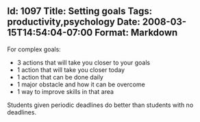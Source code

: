 Id: 1097
Title: Setting goals
Tags: productivity,psychology
Date: 2008-03-15T14:54:04-07:00
Format: Markdown
--------------
For complex goals:

-   3 actions that will take you closer to your goals
-   1 action that will take you closer today
-   1 action that can be done daily
-   1 major obstacle and how it can be overcome
-   1 way to improve skills in that area

Students given periodic deadlines do better than students with no
deadlines.
